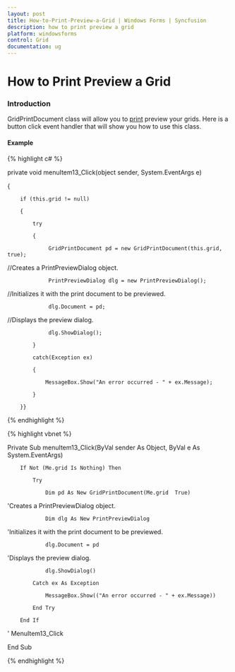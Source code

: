 ```yaml
---
layout: post
title: How-to-Print-Preview-a-Grid | Windows Forms | Syncfusion
description: how to print preview a grid
platform: windowsforms
control: Grid
documentation: ug
---
```


# How to Print Preview a Grid

### Introduction

GridPrintDocument class will allow you to [print](/windowsforms/gridgrouping/print-and-print-preview) preview your grids. Here is a button click event handler that will show you how to use this class.

#### Example

{% highlight c# %}



private void menuItem13_Click(object sender, System.EventArgs e)

{

        if (this.grid != null)

        {

            try

            {

                 GridPrintDocument pd = new GridPrintDocument(this.grid, true);



//Creates a PrintPreviewDialog object.

                 PrintPreviewDialog dlg = new PrintPreviewDialog();



//Initializes it with the print document to be previewed.

                 dlg.Document = pd;



//Displays the preview dialog.

                 dlg.ShowDialog();

            }

            catch(Exception ex)

            {

                MessageBox.Show("An error occurred - " + ex.Message);

            }

        }}


{% endhighlight %}

{% highlight vbnet %}



Private Sub menuItem13_Click(ByVal sender As Object, ByVal e As System.EventArgs)

        If Not (Me.grid Is Nothing) Then

            Try

                Dim pd As New GridPrintDocument(Me.grid  True)



'Creates a PrintPreviewDialog object.

                Dim dlg As New PrintPreviewDialog



'Initializes it with the print document to be previewed.

                dlg.Document = pd



'Displays the preview dialog.

                dlg.ShowDialog()

            Catch ex As Exception

                MessageBox.Show(("An error occurred - " + ex.Message))

            End Try

        End If



' MenuItem13_Click

End Sub 


{% endhighlight %}

